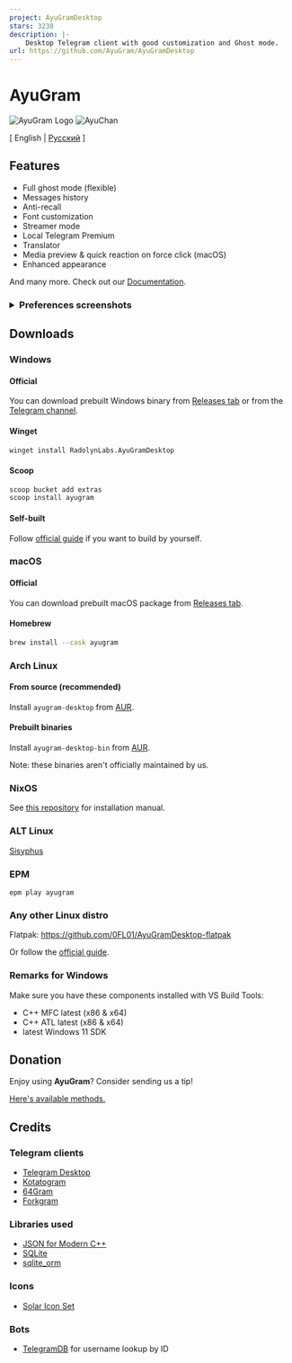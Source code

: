 ```yaml
---
project: AyuGramDesktop
stars: 3238
description: |-
    Desktop Telegram client with good customization and Ghost mode.
url: https://github.com/AyuGram/AyuGramDesktop
---
```


# AyuGram

![AyuGram Logo](.github/AyuGram.png) ![AyuChan](.github/AyuChan.png)

[ English  |   [Русский](README-RU.md) ]

## Features

- Full ghost mode (flexible)
- Messages history
- Anti-recall
- Font customization
- Streamer mode
- Local Telegram Premium
- Translator
- Media preview & quick reaction on force click (macOS)
- Enhanced appearance

And many more. Check out our [Documentation](https://docs.ayugram.one/desktop/).

<h3>
  <details>
    <summary>Preferences screenshots</summary>
    <img src='.github/demos/demo1.png' width='268'>
    <img src='.github/demos/demo2.png' width='268'>
    <img src='.github/demos/demo3.png' width='268'>
    <img src='.github/demos/demo4.png' width='268'>
  </details>
</h3>

## Downloads

### Windows

#### Official

You can download prebuilt Windows binary from [Releases tab](https://github.com/AyuGram/AyuGramDesktop/releases) or from
the [Telegram channel](https://t.me/AyuGramReleases).

#### Winget

```bash
winget install RadolynLabs.AyuGramDesktop
```

#### Scoop

```bash
scoop bucket add extras
scoop install ayugram
```

#### Self-built

Follow [official guide](https://github.com/AyuGram/AyuGramDesktop/blob/dev/docs/building-win-x64.md) if you want to
build by yourself.

### macOS

#### Official

You can download prebuilt macOS package from [Releases tab](https://github.com/AyuGram/AyuGramDesktop/releases).

#### Homebrew

```bash
brew install --cask ayugram
```

### Arch Linux

#### From source (recommended)

Install `ayugram-desktop` from [AUR](https://aur.archlinux.org/packages/ayugram-desktop).

#### Prebuilt binaries

Install `ayugram-desktop-bin` from [AUR](https://aur.archlinux.org/packages/ayugram-desktop-bin).

Note: these binaries aren't officially maintained by us.

### NixOS

See [this repository](https://github.com/ayugram-port/ayugram-desktop) for installation manual.

### ALT Linux

[Sisyphus](https://packages.altlinux.org/en/sisyphus/srpms/ayugram-desktop/)

### EPM

`epm play ayugram`

### Any other Linux distro

Flatpak: https://github.com/0FL01/AyuGramDesktop-flatpak

Or follow the [official guide](https://github.com/AyuGram/AyuGramDesktop/blob/dev/docs/building-linux.md).

### Remarks for Windows

Make sure you have these components installed with VS Build Tools:

- C++ MFC latest (x86 & x64)
- C++ ATL latest (x86 & x64)
- latest Windows 11 SDK

## Donation

Enjoy using **AyuGram**? Consider sending us a tip!

[Here's available methods.](https://docs.ayugram.one/donate/)

## Credits

### Telegram clients

- [Telegram Desktop](https://github.com/telegramdesktop/tdesktop)
- [Kotatogram](https://github.com/kotatogram/kotatogram-desktop)
- [64Gram](https://github.com/TDesktop-x64/tdesktop)
- [Forkgram](https://github.com/forkgram/tdesktop)

### Libraries used

- [JSON for Modern C++](https://github.com/nlohmann/json)
- [SQLite](https://github.com/sqlite/sqlite)
- [sqlite_orm](https://github.com/fnc12/sqlite_orm)

### Icons

- [Solar Icon Set](https://www.figma.com/community/file/1166831539721848736)

### Bots

- [TelegramDB](https://t.me/tgdatabase) for username lookup by ID

